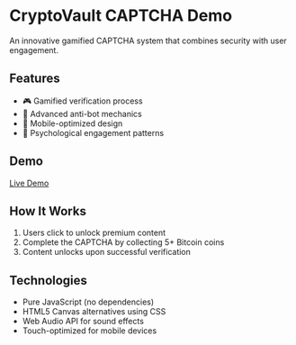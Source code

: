 # CryptoVault CAPTCHA Demo

An innovative gamified CAPTCHA system that combines security with user engagement.

## Features
- 🎮 Gamified verification process
- 🤖 Advanced anti-bot mechanics
- 📱 Mobile-optimized design
- 🧠 Psychological engagement patterns

## Demo
[Live Demo](https://rosarkar.github.io/captcha-demo-2)

## How It Works
1. Users click to unlock premium content
2. Complete the CAPTCHA by collecting 5+ Bitcoin coins
3. Content unlocks upon successful verification

## Technologies
- Pure JavaScript (no dependencies)
- HTML5 Canvas alternatives using CSS
- Web Audio API for sound effects
- Touch-optimized for mobile devices
